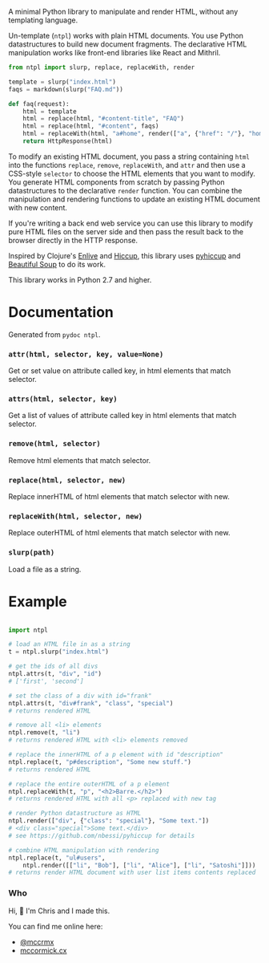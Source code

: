 A minimal Python library to manipulate and render HTML, without any templating language.

Un-template (`ntpl`) works with plain HTML documents. You use Python datastructures to build new document fragments. The declarative HTML manipulation works like front-end libraries like React and Mithril.

```python
from ntpl import slurp, replace, replaceWith, render

template = slurp("index.html")
faqs = markdown(slurp("FAQ.md"))

def faq(request):
    html = template
    html = replace(html, "#content-title", "FAQ")
    html = replace(html, "#content", faqs)
    html = replaceWith(html, "a#home", render(["a", {"href": "/"}, "home"]))
    return HttpResponse(html)
```

To modify an existing HTML document, you pass a string containing `html` into the functions `replace`, `remove`, `replaceWith`, and `attr` and then use a CSS-style `selector` to choose the HTML elements that you want to modify. You generate HTML components from scratch by passing Python datastructures to the declarative `render` function. You can combine the manipulation and rendering functions to update an existing HTML document with new content.

If you're writing a back end web service you can use this library to modify pure HTML files on the server side and then pass the result back to the browser directly in the HTTP response.

Inspired by Clojure's [Enlive](https://github.com/cgrand/enlive) and [Hiccup](https://github.com/weavejester/hiccup), this library uses [pyhiccup](https://github.com/nbessi/pyhiccup) and [Beautiful Soup](https://www.crummy.com/software/BeautifulSoup/) to do its work.

This library works in Python 2.7 and higher.

# Documentation

Generated from `pydoc ntpl`.

### `attr(html, selector, key, value=None)`

Get or set value on attribute called key, in html elements that match selector.
    
### `attrs(html, selector, key)`

Get a list of values of attribute called key in html elements that match selector.
    
### `remove(html, selector)`

Remove html elements that match selector.

### `replace(html, selector, new)`

Replace innerHTML of html elements that match selector with new.
    
### `replaceWith(html, selector, new)`

Replace outerHTML of html elements that match selector with new.
    
### `slurp(path)`

Load a file as a string.

# Example

```python

import ntpl

# load an HTML file in as a string
t = ntpl.slurp("index.html")

# get the ids of all divs
ntpl.attrs(t, "div", "id")
# ['first', 'second']

# set the class of a div with id="frank"
ntpl.attrs(t, "div#frank", "class", "special")
# returns rendered HTML

# remove all <li> elements
ntpl.remove(t, "li")
# returns rendered HTML with <li> elements removed

# replace the innerHTML of a p element with id "description"
ntpl.replace(t, "p#description", "Some new stuff.")
# returns rendered HTML

# replace the entire outerHTML of a p element
ntpl.replaceWith(t, "p", "<h2>Barre.</h2>")
# returns rendered HTML with all <p> replaced with new tag

# render Python datastructure as HTML
ntpl.render(["div", {"class": "special"}, "Some text."])
# <div class="special">Some text.</div>
# see https://github.com/nbessi/pyhiccup for details

# combine HTML manipulation with rendering
ntpl.replace(t, "ul#users",
    ntpl.render([["li", "Bob"], ["li", "Alice"], ["li", "Satoshi"]]))
# returns render HTML document with user list items contents replaced
```

### Who

Hi, 👋 I'm Chris and I made this.

You can find me online here:

* [@mccrmx](https://twitter.com/mccrmx)
* [mccormick.cx](https://mccormick.cx/)

